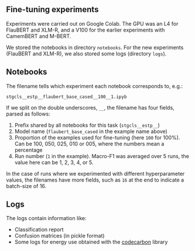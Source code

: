 ## Fine-tuning experiments

Experiments were carried out on Google Colab. The GPU was an L4 for FlauBERT and XLM-R, and a V100 for the earlier experiments with CamemBERT and M-BERT.

We stored the notebooks in directory `notebooks`. For the new experiments (FlauBERT and XLM-R), we also stored some logs (directory `logs`).

## Notebooks

The filename tells which experiment each notebook corresponds to, e.g.:

```
stgcls__estp__flaubert_base_cased__100__1.ipyb
```

If we split on the double underscores, `__`, the filename has four fields, parsed as follows:

1. Prefix shared by all notebooks for this task (`stgcls__estp__`)
2. Model name (`flaubert_base_cased` in the example name above)
3. Proportion of the examples used for fine-tuning (here `100` for 100%). Can be 100, 050, 025, 010 or 005, where the numbers mean a percentage
4. Run number (`1` in the example). Macro-F1 was averaged over 5 runs, the value here can be 1, 2, 3, 4, or 5.

In the case of runs where we experimented with different hyperparameter values, the filenames have more fields, such as `16` at the end to indicate a batch-size of 16.

## Logs

The logs contain information like:
- Classification report
- Confusion matrices (in pickle format)
- Some logs for energy use obtained with the [codecarbon](https://github.com/mlco2/codecarbon) library

